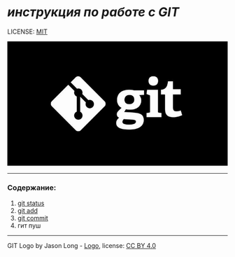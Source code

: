 # *инструкция по работе с GIT*

LICENSE: [MIT](./license.md) 

![git-logo](./assets/git-logo.png)

---

### Содержание:

1. [git status](./status.md)
2. [git add](./add.md)
3. [git commit](./commit.md)
4. гит пуш

---

GIT Logo by Jason Long - [Logo](http://git-scm.com/downloads/logos), license: [CC BY 4.0](https://creativecommons.org/licenses/by/4.0/deed.ru)